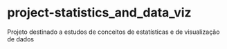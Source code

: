 # project-statistics_and_data_viz
Projeto destinado a estudos de conceitos de estatísticas e de visualização de dados
